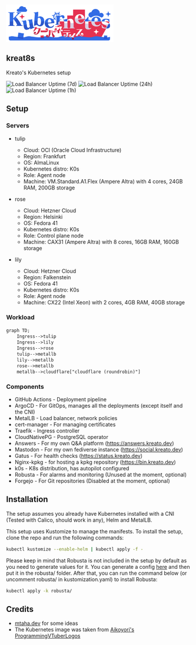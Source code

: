 <img src="https://raw.githubusercontent.com/Aikoyori/ProgrammingVTuberLogos/main/Kubernetes/kubernetesLogo.png"  height="100">

## kreat8s
Kreato's Kubernetes setup

![Load Balancer Uptime (7d)](https://status.kreato.dev/api/v1/endpoints/internal_lb/uptimes/7d/badge.svg) ![Load Balancer Uptime (24h)](https://status.kreato.dev/api/v1/endpoints/internal_lb/uptimes/24h/badge.svg) ![Load Balancer Uptime (1h)](https://status.kreato.dev/api/v1/endpoints/internal_lb/uptimes/1h/badge.svg)


## Setup

### Servers

* tulip
    * Cloud: OCI (Oracle Cloud Infrastructure)
    * Region: Frankfurt
    * OS: AlmaLinux
    * Kubernetes distro: K0s
    * Role: Agent node
    * Machine: VM.Standard.A1.Flex (Ampere Altra) with 4 cores, 24GB RAM, 200GB storage

* rose
    * Cloud: Hetzner Cloud
    * Region: Helsinki
    * OS: Fedora 41
    * Kubernetes distro: K0s
    * Role: Control plane node
    * Machine: CAX31 (Ampere Altra) with 8 cores, 16GB RAM, 160GB storage
 
* lily
    * Cloud: Hetzner Cloud
    * Region: Falkenstein
    * OS: Fedora 41
    * Kubernetes distro: K0s
    * Role: Agent node
    * Machine: CX22 (Intel Xeon) with 2 cores, 4GB RAM, 40GB storage


### Workload
```mermaid
graph TD;
    Ingress-->tulip
    Ingress-->lily
    Ingress-->rose
    tulip-->metallb
    lily-->metallb
    rose-->metallb
    metallb-->cloudflare["cloudflare (roundrobin)"]
```

### Components
* GitHub Actions - Deployment pipeline
* ArgoCD - For GitOps, manages all the deployments (except itself and the CNI)
* MetalLB - Load balancer, network policies
* cert-manager - For managing certificates
* Traefik - Ingress controller
* CloudNativePG - PostgreSQL operator
* Answers - For my own Q&A platform (https://answers.kreato.dev)
* Mastodon - For my own fediverse instance (https://social.kreato.dev)
* Gatus - For health checks (https://status.kreato.dev)
* Nginx-kpkg - for hosting a kpkg repository (https://bin.kreato.dev)
* k0s - K8s distribution, has autopilot configured
* Robusta - For alarms and monitoring (Unused at the moment, optional)
* Forgejo - For Git repositories (Disabled at the moment, optional)

## Installation
The setup assumes you already have Kubernetes installed with a CNI (Tested with Calico, should work in any), Helm and MetalLB. 

This setup uses Kustomize to manage the manifests. To install the setup, clone the repo and run the following commands:

```bash
kubectl kustomize --enable-helm | kubectl apply -f -
```

Please keep in mind that Robusta is not included in the setup by default as you need to generate values for it. You can generate a config [here](https://platform.robusta.dev/signup?utm_source=docs) and then put it in the robusta/ folder. After that, you can run the command below (or uncomment robusta/ in kustomization.yaml) to install Robusta:

```bash
kubectl apply -k robusta/
```

## Credits
* [mtaha.dev](https://github.com/mt190502) for some ideas
* The Kubernetes image was taken from [Aikoyori's ProgrammingVTuberLogos](https://github.com/Aikoyori/ProgrammingVTuberLogos)

